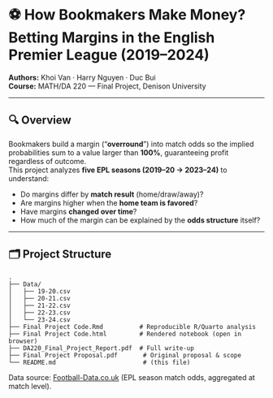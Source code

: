 # ⚽ How Bookmakers Make Money? Betting Margins in the English Premier League (2019–2024)

**Authors:** Khoi Van · Harry Nguyen · Duc Bui  
**Course:** MATH/DA 220 — Final Project, Denison University

---

## 🔍 Overview
Bookmakers build a margin (“**overround**”) into match odds so the implied probabilities sum to a value larger than **100%**, guaranteeing profit regardless of outcome.  
This project analyzes **five EPL seasons (2019–20 → 2023–24)** to understand:

- Do margins differ by **match result** (home/draw/away)?
- Are margins higher when the **home team is favored**?
- Have margins **changed over time**?
- How much of the margin can be explained by the **odds structure** itself?

---

## 🗂 Project Structure

```
.
├── Data/
│   ├── 19-20.csv
│   ├── 20-21.csv
│   ├── 21-22.csv
│   ├── 22-23.csv
│   └── 23-24.csv
├── Final Project Code.Rmd          # Reproducible R/Quarto analysis
├── Final Project Code.html         # Rendered notebook (open in browser)
├── DA220_Final_Project_Report.pdf  # Full write-up
├── Final Project Proposal.pdf       # Original proposal & scope
└── README.md                        # (this file)
```

Data source: [Football-Data.co.uk](https://www.football-data.co.uk/englandm.php) (EPL season match odds, aggregated at match level).
